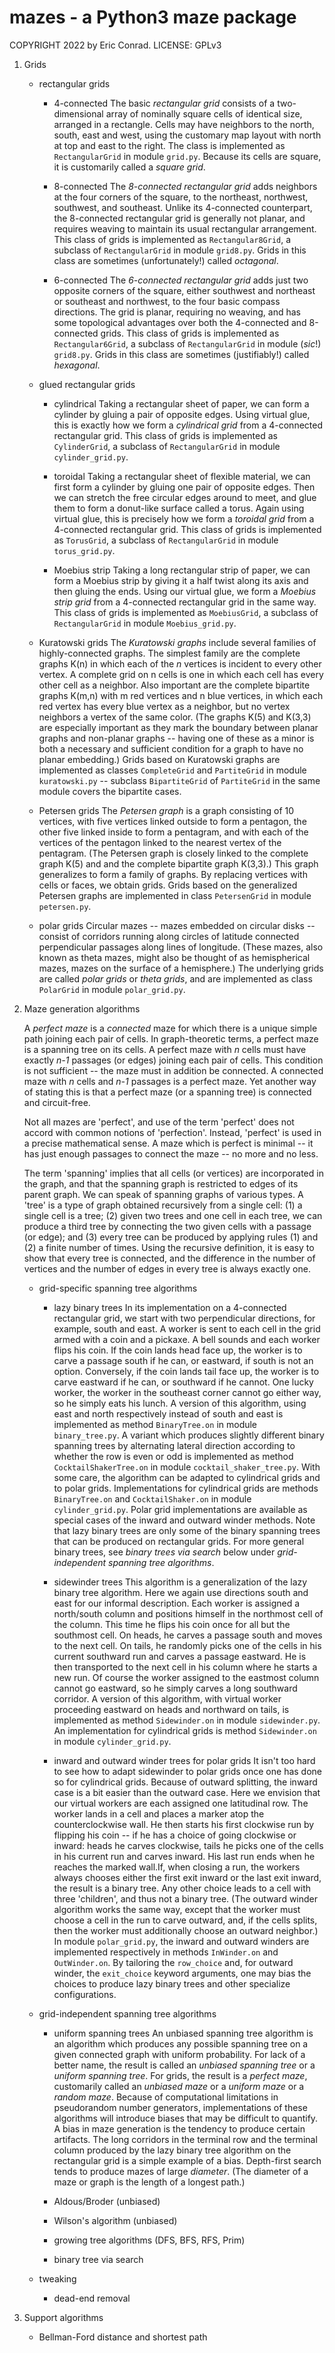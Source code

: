# mazes - a Python3 maze package

COPYRIGHT 2022 by Eric Conrad.
LICENSE: GPLv3

 1. Grids

    * rectangular grids
      + 4-connected
        The basic *rectangular grid* consists of a two-dimensional array of nominally square cells of identical size, arranged in a rectangle.  Cells may have neighbors to the north, south, east and west, using the customary map layout with north at top and east to the right.  The class is implemented as `RectangularGrid` in module `grid.py`. Because its cells are square, it is customarily called a *square grid*.

      + 8-connected
        The *8-connected rectangular grid* adds neighbors at the four corners of the square, to the northeast, northwest, southwest, and southeast.  Unlike its 4-connected counterpart, the 8-connected rectangular grid is generally not planar, and requires weaving to maintain its usual rectangular arrangement.  This class of grids is implemented as `Rectangular8Grid`, a subclass of `RectangularGrid` in module `grid8.py`.  Grids in this class are sometimes (unfortunately!) called *octagonal*.

      + 6-connected
        The *6-connected rectangular grid* adds just two opposite corners of the square, either southwest and northeast or southeast and northwest, to the four basic compass directions.  The grid is planar, requiring no weaving, and has some topological advantages over both the 4-connected and 8-connected grids.  This class of grids is implemented as `Rectangular6Grid`, a subclass of `RectangularGrid` in module (*sic*!) `grid8.py`.  Grids in this class are sometimes (justifiably!) called *hexagonal*.

    * glued rectangular grids
      + cylindrical
        Taking a rectangular sheet of paper, we can form a cylinder by gluing a pair of opposite edges.  Using virtual glue, this is exactly how we form a *cylindrical grid* from a 4-connected rectangular grid.  This class of grids is implemented as `CylinderGrid`, a subclass of `RectangularGrid` in module `cylinder_grid.py`.

      + toroidal
        Taking a rectangular sheet of flexible material, we can first form a cylinder by gluing one pair of opposite edges. Then we can stretch the free circular edges around to meet, and glue them to form a donut-like surface called a torus.  Again using virtual glue, this is precisely how we form a *toroidal grid* from a 4-connected rectangular grid.  This class of grids is implemented as `TorusGrid`, a subclass of `RectangularGrid` in module `torus_grid.py`.

      + Moebius strip
        Taking a long rectangular strip of paper, we can form a Moebius strip by giving it a half twist along its axis and then gluing the ends.  Using our virtual glue, we form a *Moebius strip grid* from a 4-connected rectangular grid in the same way.  This class of grids is implemented as `MoebiusGrid`, a subclass of `RectangularGrid` in module `Moebius_grid.py`.

    * Kuratowski grids
      The *Kuratowski graphs* include several families of highly-connected graphs.  The simplest family are the complete graphs K(n) in which each of the *n* vertices is incident to every other vertex.  A complete grid on n cells is one in which each cell has every other cell as a neighbor.  Also important are the complete bipartite graphs K(m,n) with m red vertices and n blue vertices, in which each red vertex has every blue vertex as a neighbor, but no vertex neighbors a vertex of the same color.  (The graphs K(5) and K(3,3) are especially important as they mark the boundary between planar graphs and non-planar graphs -- having one of these as a minor is both a necessary and sufficient condition for a graph to have no planar embedding.) Grids based on Kuratowski graphs are implemented as classes `CompleteGrid` and `PartiteGrid` in module `kuratowski.py` -- subclass `BipartiteGrid` of `PartiteGrid` in the same module covers the bipartite cases.

    * Petersen grids
      The *Petersen graph* is a graph consisting of 10 vertices, with five vertices linked outside to form a pentagon, the other five linked inside to form a pentagram, and with each of the vertices of the pentagon linked to the nearest vertex of the pentagram. (The Petersen graph is closely linked to the complete graph K(5) and and the complete bipartite graph K(3,3).)  This graph generalizes to form a family of graphs. By replacing vertices with cells or faces, we obtain grids.  Grids based on the generalized Petersen graphs are implemented in class `PetersenGrid` in module `petersen.py`.

    * polar grids
      Circular mazes -- mazes embedded on circular disks -- consist of corridors running along circles of latitude connected perpendicular passages along lines of longitude.  (These mazes, also known as theta mazes, might also be thought of as hemispherical mazes, mazes on the surface of a hemisphere.)  The underlying grids are called *polar grids* or *theta grids*, and are implemented as class `PolarGrid` in module `polar_grid.py`.
 
 2. Maze generation algorithms

    A *perfect maze* is a _connected_ maze for which there is a unique simple path joining each pair of cells.  In graph-theoretic terms, a perfect maze is a spanning tree on its cells.  A perfect maze with *n* cells must have exactly *n-1* passages (or edges) joining each pair of cells.  This condition is not sufficient -- the maze must in addition be connected. A connected maze with *n* cells and *n-1* passages is a perfect maze.  Yet another way of stating this is that a perfect maze (or a spanning tree) is connected and circuit-free.

    Not all mazes are 'perfect', and use of the term 'perfect' does not accord with common notions of 'perfection'.  Instead, 'perfect' is used in a precise mathematical sense.  A maze which is perfect is minimal -- it has just enough passages to connect the maze -- no more and no less.

    The term 'spanning' implies that all cells (or vertices) are incorporated in the graph, and that the spanning graph is restricted to edges of its parent graph.  We can speak of spanning graphs of various types.  A 'tree' is a type of graph obtained recursively from a single cell: (1) a single cell is a tree; (2) given two trees and one cell in each tree, we can produce a third tree by connecting the two given cells with a passage (or edge); and (3) every tree can be produced by applying rules (1) and (2) a finite number of times.  Using the recursive definition, it is easy to show that every tree is connected, and the difference in the number of vertices and the number of edges in every tree is always exactly one.

    * grid-specific spanning tree algorithms
      + lazy binary trees
        In its implementation on a 4-connected rectangular grid, we start with two perpendicular directions, for example, south and east.  A worker is sent to each cell in the grid armed with a coin and a pickaxe.  A bell sounds and each worker flips his coin.  If the coin lands head face up, the worker is to carve a passage south if he can, or eastward, if south is not an option.  Conversely, if the coin lands tail face up, the worker is to carve eastward if he can, or southward if he cannot. One lucky worker, the worker in the southeast corner cannot go either way, so he simply eats his lunch.  A version of this algorithm, using east and north respectively instead of south and east is implemented as method `BinaryTree.on` in module `binary_tree.py`.  A variant which produces slightly different binary spanning trees by alternating lateral direction according to whether the row is even or odd is implemented as method `CocktailShakerTree.on` in module `cocktail_shaker_tree.py`. With some care, the algorithm can be adapted to cylindrical grids and to polar grids.
        Implementations for cylindrical grids are methods `BinaryTree.on` and `CocktailShaker.on` in module `cylinder_grid.py`.  Polar grid implementations are available as special cases of the inward and outward winder methods.
        Note that lazy binary trees are only some of the binary spanning trees that can be produced on rectangular grids.  For more general binary trees, see _binary trees via search_ below under _grid-independent spanning tree algorithms_.

      + sidewinder trees
        This algorithm is a generalization of the lazy binary tree algorithm.  Here we again use directions south and east for our informal description.  Each worker is assigned a north/south column and positions himself in the northmost cell of the column.  This time he flips his coin once for all but the southmost cell.  On heads, he carves a passage south and moves to the next cell.  On tails, he randomly picks one of the cells in his current southward run and carves a passage eastward. He is then transported to the next cell in his column where he starts a new run.  Of course the worker assigned to the eastmost column cannot go eastward, so he simply carves a long southward corridor.  A version of this algorithm, with virtual worker proceeding eastward on heads and northward on tails, is implemented as method `Sidewinder.on` in module `sidewinder.py`.
        An implementation for cylindrical grids is method `Sidewinder.on` in module `cylinder_grid.py`.

      + inward and outward winder trees for polar grids
        It isn't too hard to see how to adapt sidewinder to polar grids once one has done so for cylindrical grids.  Because of outward splitting, the inward case is a bit easier than the outward case.  Here we envision that our virtual workers are each assigned one latitudinal row.  The worker lands in a cell and places a marker atop the counterclockwise wall. He then starts his first clockwise run by flipping his coin -- if he has a choice of going clockwise or inward: heads he carves clockwise, tails he picks one of the cells in his current run and carves inward.  His last run ends when he reaches the marked wall.If, when closing a run, the workers always chooses either the first exit inward or the last exit inward, the result is a binary tree.  Any other choice leads to a cell with three 'children', and thus not a binary tree. (The outward winder algorithm works the same way, except that the worker must choose a cell in the run to carve outward, and, if the cells splits, then the worker must additionally choose an outward neighbor.)  In module `polar_grid.py`, the inward and outward winders are implemented respectively in methods `InWinder.on` and `OutWinder.on`.  By tailoring the `row_choice` and, for outward winder, the `exit_choice` keyword arguments, one may bias the choices to produce lazy binary trees and other specialize configurations.

    * grid-independent spanning tree algorithms
      + uniform spanning trees
        An unbiased spanning tree algorithm is an algorithm which produces any possible spanning tree on a given connected graph with uniform probability.  For lack of a better name, the result is called an _unbiased spanning tree_ or a _uniform spanning tree_.  For grids, the result is a _perfect maze_, customarily called an _unbiased maze_ or a _uniform maze_ or a _random maze_.  Because of computational limitations in pseudorandom number generators, implementations of these algorithms will introduce biases that may be difficult to quantify.
        A bias in maze generation is the tendency to produce certain artifacts.  The long corridors in the terminal row and the terminal column produced by the lazy binary tree algorithm on the rectangular grid is a simple example of a bias.  Depth-first search tends to produce mazes of large _diameter_. (The diameter of a maze or graph is the length of a longest path.)

      + Aldous/Broder (unbiased)
      + Wilson's algorithm (unbiased)
      + growing tree algorithms (DFS, BFS, RFS, Prim)
      + binary tree via search

    * tweaking
      + dead-end removal

 3. Support algorithms

    * Bellman-Ford distance and shortest path
 
 
